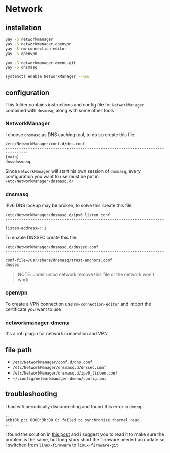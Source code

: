 # Network

## installation

```bash
yay -S networkmanager
yay -S networkmanager-openvpn
yay -S nm-connection-editor
yay -S openvpn

yay -S networkmanager-dmenu-git
yay -S dnsmasq

systemctl enable NetworkManager --now
```

## configuration

This folder contains instructions and config file for `NetworkManager` combined
with `dnsmasq`, along with some other tools

### NetworkManager

I choose `dnsmasq` as DNS caching tool, to do so create this file:
```
/etc/NetworkManager/conf.d/dns.conf
--------------------------------------------------------------------------------
[main]
dns=dnsmasq
```

Since `NetworkManager` will start his own session of `dnsmasq`, every
configuration you want to use must be put in `/etc/NetworkManager/dnsmasq.d/`

### dnsmasq

IPv6 DNS lookup may be broken, to solve this create this file:
```
/etc/NetworkManager/dnsmasq.d/ipv6_listen.conf
--------------------------------------------------------------------------------
listen-address=::1
```

To enable DNSSEC create this file:
```
/etc/NetworkManager/dnsmasq.d/dnssec.conf
--------------------------------------------------------------------------------
conf-file=/usr/share/dnsmasq/trust-anchors.conf
dnssec
```
> NOTE: under unibo network remove this file or the network won't work

### openvpn

To create a VPN connection use `nm-connection-editor` and import the certificate
you want to use


### networkmanager-dmenu

It's a rofi plugin for network connection and VPN

## file path

- `/etc/NetworkManager/conf.d/dns.conf`
- `/etc/NetworkManager/dnsmasq.d/dnssec.conf`
- `/etc/NetworkManager/dnsmasq.d/ipv6_listen.conf`
- `~/.config/networkmanager-dmenu/config.ini`

## troubleshooting

I had wifi periodically disconnecting and found this error in `dmesg`
```
...
ath10k_pci 0000:3b:00.0: failed to synchronize thermal read
...
```

I found the solution in [this
post](https://bbs.archlinux.org/viewtopic.php?id=229808) and i suggest you to
read it to make sure the problem is the same, but long story short the firmware
needed an update so I switched from `linux-firmware` to `linux-firmware-git`
